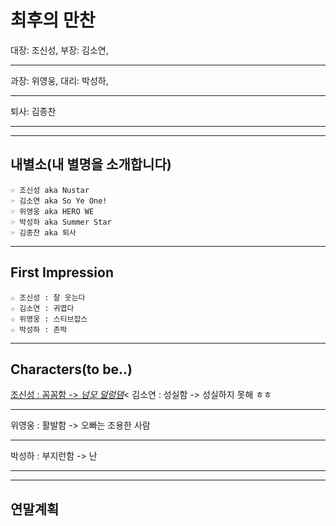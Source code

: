 
# 최후의 만찬

대장: 조신성, 부장: 김소연,<hr/>
과장: 위영웅, 대리: 박성하,<hr/>
퇴사: 김종찬<hr/>

---
## 내별소(내 별명을 소개합니다)
	☞ 조신성 aka Nustar
	☞ 김소연 aka So Ye One!
	☞ 위영웅 aka HERO WE
	☞ 박성하 aka Summer Star
	☞ 김종찬 aka 퇴사


---

## First Impression

	☆ 조신성 : 잘 웃는다
	☆ 김소연 : 귀엽다
	☆ 위영웅 : 스티브잡스
	☆ 박성하 : 존박
	
	
---

## Characters(to be..)
<u>조신성 : 꼼꼼함 ->  *넘모 덜렁댐*</u><
김소연 : 성실함 -> 성실하지 못해 ㅎㅎ<hr/>
위영웅 : 활발함 -> 오빠는 조용한 사람<hr/>
박성하 : 부지런함 -> 난 <hr/>

---

## 연말계획
